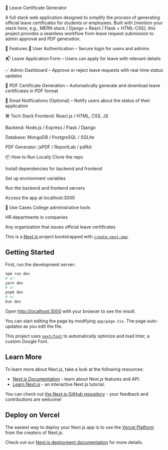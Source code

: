 📄 Leave Certificate Generator

A full stack web application designed to simplify the process of generating official leave certificates for students or employees. Built with [mention your stack here, e.g., MERN stack / Django + React / Flask + HTML-CSS], this project provides a seamless workflow from leave request submission to admin approval and PDF generation.

🚀 Features
🔐 User Authentication – Secure login for users and admins

📬 Leave Application Form – Users can apply for leave with relevant details

✅ Admin Dashboard – Approve or reject leave requests with real-time status updates

🧾 PDF Certificate Generation – Automatically generate and download leave certificates in PDF format

📧 Email Notifications (Optional) – Notify users about the status of their application

🛠️ Tech Stack
Frontend: React.js / HTML, CSS, JS

Backend: Node.js / Express / Flask / Django

Database: MongoDB / PostgreSQL / SQLite

PDF Generator: jsPDF / ReportLab / pdfkit

📦 How to Run Locally
Clone the repo

Install dependencies for backend and frontend

Set up environment variables

Run the backend and frontend servers

Access the app at localhost:3000

📌 Use Cases
College administrative tools

HR departments in companies

Any organization that issues official leave certificates


This is a [Next.js](https://nextjs.org/) project bootstrapped with [`create-next-app`](https://github.com/vercel/next.js/tree/canary/packages/create-next-app).

## Getting Started

First, run the development server:

```bash
npm run dev
# or
yarn dev
# or
pnpm dev
# or
bun dev
```

Open [http://localhost:3000](http://localhost:3000) with your browser to see the result.

You can start editing the page by modifying `app/page.tsx`. The page auto-updates as you edit the file.

This project uses [`next/font`](https://nextjs.org/docs/basic-features/font-optimization) to automatically optimize and load Inter, a custom Google Font.

## Learn More

To learn more about Next.js, take a look at the following resources:

- [Next.js Documentation](https://nextjs.org/docs) - learn about Next.js features and API.
- [Learn Next.js](https://nextjs.org/learn) - an interactive Next.js tutorial.

You can check out [the Next.js GitHub repository](https://github.com/vercel/next.js/) - your feedback and contributions are welcome!

## Deploy on Vercel

The easiest way to deploy your Next.js app is to use the [Vercel Platform](https://vercel.com/new?utm_medium=default-template&filter=next.js&utm_source=create-next-app&utm_campaign=create-next-app-readme) from the creators of Next.js.

Check out our [Next.js deployment documentation](https://nextjs.org/docs/deployment) for more details.
